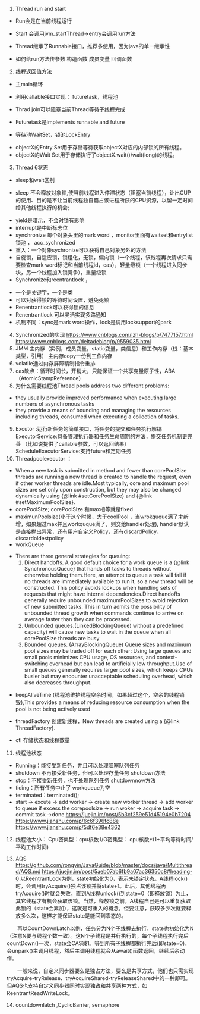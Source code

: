 1. Thread run and start
- Run会是在当前线程运行
- Start 会调用jvm_startThread->entry会调用run方法
- Thread继承了Runnable接口，推荐多使用，因为java的单一继承性
 
- 如何给run方法传参数
构造函数
成员变量
回调函数
 
2. 线程返回值方法
- 主main循环
- 利用callable接口实现： futuretask，线程池
- Thrad join可以阻塞当前Thread等待子线程完成
 
- Futuretask是implements runnable and future
- 等待池WaitSet，锁池LockEntry
* objectX的Entry Set用于存储等待获取objectX对应的内部锁的所有线程。
* objectX的Wait Set用于存储执行了objectX.wait()/wait(long)的线程。
 
3. Thread 6状态
- sleep和wait区别
* sleep 不会释放对象锁,使当前线程进入停滞状态（阻塞当前线程），让出CUP的使用、目的是不让当前线程独自霸占该进程所获的CPU资源，以留一定时间给其他线程执行的机会;
- yield是暗示，不会对锁有影响
- interrupt是中断标志位
- synchronize 每个对象头里的mark word ，monitor里面有waitset和entrylist锁池 ， acc_sychronized
- 重入：一个对象sychronize可以获得自己对象另外的方法
- 自旋锁，自适应锁，锁粗化，无锁，偏向锁（一个线程，该线程再次请求只需要检查mark word标记和当前线程id，cas），轻量级锁（一个线程进入同步块，另一个线程加入锁竞争），重量级锁
- Synchronize和reentrantlock ，
 * 一个是关键字，一个是类
 * 可以对获得锁的等待时间设置，避免死锁
 * Renentrantlock可以获得锁的信息
 * Renentrantlock 可以灵活实现多路通知
 * 机制不同：sync是mark word操作，lock是调用locksupport的park
4. Synchronized的实现
https://www.cnblogs.com/lzh-blogs/p/7477157.html
https://www.cnblogs.com/deltadeblog/p/9559035.html
5. JMM 主内存（实例，成员变量，static变量，类信息）和工作内存（栈：基本类型，引用） 主内存copy一份到工作内存
6. volatile通过内存屏障精制指令重排
7. cas缺点：循环时间长，开销大，只能保证一个共享变量原子性，ABA （AtomicStampReference）
8.  为什么需要线程池Thread pools address two different problems:
*  they usually provide improved performance when executing large numbers of asynchronous tasks
*  they provide a means of bounding and managing the resources including threads, consumed when executing a collection of tasks.
9. Excutor :运行新任务的简单接口，将任务的提交和任务执行解耦
ExecutorService:具备管理执行器和任务生命周期的方法，提交任务机制更完善 （比如说提供了callable参数，可以返回结果）
ScheduleExecutorService:支持future和定期任务
10.  Threadpoolexecutor ：
* When a new task is submitted in method and fewer than corePoolSize threads are running a new thread is created to handle the request, even if other worker threads are idle.Most typically, core and maximum pool sizes are set only upon construction, but they may also be changed dynamically using {@link #setCorePoolSize} and {@link #setMaximumPoolSize}.
* corePoolSize; corePoolSize 和max相等就是fixed
* maximunPoolsize(小于这个时候，大于coolPool ，当wrokquque满了才新增，如果超过max并且workquque满了，则交给handler处理), handler默认是直接抛出异常，还有用户自定义Policy，还有discardPolicy，discardoldestpolicy
* workQueue
 - There are three general strategies for queuing:
   1. Direct handoffs. A good default choice for a work queue is a {@link SynchronousQueue} that hands off tasks to threads without otherwise holding them.Here, an attempt to queue a task will fail if no threads are immediately available to run it, so a new thread will be constructed. This policy avoids lockups when handling sets of requests that might have internal dependencies.Direct handoffs generally require unbounded maximumPoolSizes to avoid rejection of new submitted tasks. This in turn admits the possibility of unbounded thread growth when commands continue to arrive on average faster than they can be processed. 
   2. Unbounded queues.(LinkedBlockingQueue) without a predefined capacity) will cause new tasks to wait in the queue when all corePoolSize threads are busy
   3. Bounded queues. (ArrayBlockingQueue) Queue sizes and maximum pool sizes may be traded off for each other: Using large queues and small pools minimizes CPU usage, OS resources, and context-switching overhead but can lead to artificially low throughput.Use of small queues generally requires larger pool sizes, which keeps CPUs busier but may encounter unacceptable scheduling overhead, which also decreases throughput. 
* keepAliveTime (线程池维护线程空余时间，如果超过这个，空余的线程销毁),This provides a means of reducing resource consumption when the pool is not being actively used
* threadFactory 创建新线程，New threads are created using a {@link ThreadFactory}.

* ctl 存储状态和线程数量
 
11. 线程池状态
- Running：能接受新任务，并且可以处理阻塞队列任务
- shutdown 不再接受新任务，但可以处理存量任务 shutdown方法
- stop：不接受新任务，也不处理队列任务 shutdownnow方法
- tiding：所有任务中止了 workqueue为空
- terminated：terminated();
- start -> excute -> add worker -> create new worker thread -> add worker to queue if excess the corepoolsize -> run woker ->  acquire task -> commit task ->done
 https://juejin.im/post/5b3cf259e51d45194e0b7204
 https://www.jianshu.com/p/6c6f396fc88e
 https://www.jianshu.com/p/5df6e38e4362
12. 线程池大小： 
Cpu密集型：cpu核数
I/O密集型： cpu核数*(1+平均等待时间/平均工作时间)

13. AQS
https://github.com/rongyin/JavaGuide/blob/master/docs/java/Multithread/AQS.md
https://juejin.im/post/5aeb07ab6fb9a07ac36350c8#heading-0
以ReentrantLock为例，state初始化为0，表示未锁定状态。A线程lock()时，会调用tryAcquire()独占该锁并将state+1。此后，其他线程再tryAcquire()时就会失败，直到A线程unlock()到state=0（即释放锁）为止，其它线程才有机会获取该锁。当然，释放锁之前，A线程自己是可以重复获取此锁的（state会累加），这就是可重入的概念。但要注意，获取多少次就要释放多么次，这样才能保证state是能回到零态的。

　　再以CountDownLatch以例，任务分为N个子线程去执行，state也初始化为N（注意N要与线程个数一致）。这N个子线程是并行执行的，每个子线程执行完后countDown()一次，state会CAS减1。等到所有子线程都执行完后(即state=0)，会unpark()主调用线程，然后主调用线程就会从await()函数返回，继续后余动作。

　　一般来说，自定义同步器要么是独占方法，要么是共享方式，他们也只需实现tryAcquire-tryRelease、tryAcquireShared-tryReleaseShared中的一种即可。但AQS也支持自定义同步器同时实现独占和共享两种方式，如ReentrantReadWriteLock。


14. countdownlatch ,CyclicBarrier, semaphore
